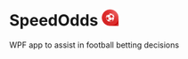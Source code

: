 # SpeedOdds <img src='https://github.com/andrebbk/SpeedOdds/blob/master/SpeedOdds/SpeedOdds/Resources/ImageFiles/Icon/red-icon.png?raw=true' width='30'>
WPF app to assist in football betting decisions
